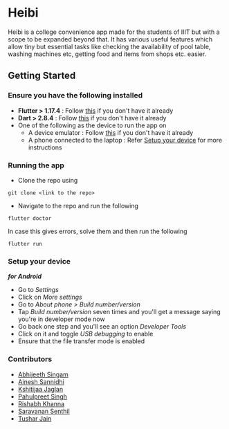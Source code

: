 # Heibi

Heibi is a college convenience app made for the students of IIIT but with a scope to be expanded beyond that. It has various useful features which allow tiny but essential tasks like checking the availability of pool table, washing machines etc, getting food and items from shops etc. easier.

## Getting Started

### Ensure you have the following installed

- **Flutter > 1.17.4** : Follow [this](https://flutter.dev/docs/get-started/install) if you don't have it already
- **Dart > 2.8.4** : Follow [this](https://dart.dev/get-dart) if you don't have it already
- One of the following as the device to run the app on
	- A device emulator : Follow [this](https://developer.android.com/studio/run/managing-avds) if you don't have it already
	- A phone connected to the laptop : Refer [Setup your device](#setup-your-device) for more instructions

### Running the app

- Clone the repo using
```
git clone <link to the repo>
```

- Navigate to the repo and run the following
```
flutter doctor
```

In case this gives errors, solve them and then run the following

```
flutter run
```


### Setup your device
***for Android***

- Go to *Settings*
- Click on *More settings*
- Go to *About phone > Build number/version*
- Tap *Build number/version* seven times and you'll get a message saying you're in developer mode now
- Go back one step and you'll see an option *Developer Tools*
- Click on it and toggle *USB debugging* to enable
- Ensure that the file transfer mode is enabled


### Contributors

- [Abhijeeth Singam](https://github.com/abhisingam)
- [Ainesh Sannidhi](https://github.com/inesane)
- [Kshitijaa Jaglan](https://github.com/deutranium)
- [Pahulpreet Singh](https://github.com/codelixir)
- [Rishabh Khanna](https://github.com/RishKhanna)
- [Saravanan Senthil](https://github.com/saru-d2)
- [Tushar Jain](https://github.com/tushar994)
